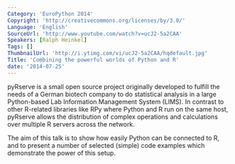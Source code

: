 ```yaml
---
Category: 'EuroPython 2014'
Copyright: 'http://creativecommons.org/licenses/by/3.0/'
Language: 'English'
SourceUrl: 'http://www.youtube.com/watch?v=ucJ2-5a2CAA'
Speakers: [Ralph Heinkel]
Tags: []
ThumbnailUrl: 'http://i.ytimg.com/vi/ucJ2-5a2CAA/hqdefault.jpg'
Title: 'Combining the powerful worlds of Python and R'
date: '2014-07-25'
---
```

pyRserve is a small open source project originally developed to fulfill the needs of a German biotech company to do statistical analysis in a large Python-based Lab Information Management System (LIMS). In contrast to other R-related libraries like RPy where Python and R run on the same host, pyRserve allows the distribution of complex operations and calculations over multiple R servers across the network. 

The aim of this talk is to show how easily Python can be connected to R, and to present a number of selected (simple) code examples which demonstrate the power of this setup.
